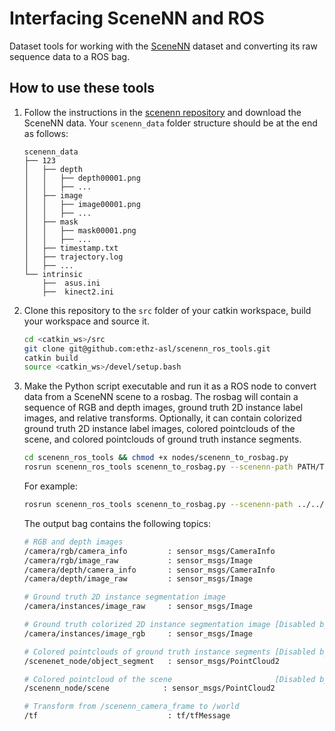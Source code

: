 # Interfacing SceneNN and ROS
Dataset tools for working with the [SceneNN](http://scenenn.net/) dataset and converting its raw sequence data to a ROS bag.

## How to use these tools
1. Follow the instructions in the [scenenn repository](https://github.com/scenenn/scenenn) and download the SceneNN data.
Your `scenenn_data` folder structure should be at the end as follows:

    ```
    scenenn_data
    ├── 123
    │   ├── depth
    │   │   ├── depth00001.png
    │   │   ├── ...
    │   ├── image
    │   │   ├── image00001.png
    │   │   ├── ...
    │   ├── mask
    │   │   ├── mask00001.png
    │   │   ├── ...
    │   ├── timestamp.txt
    │   ├── trajectory.log
    │   ├── ...
    └── intrinsic
        ├──  asus.ini
        ├──  kinect2.ini
    ```

2. Clone this repository to the `src` folder of your catkin workspace, build your workspace and source it.

    ```bash
    cd <catkin_ws>/src
    git clone git@github.com:ethz-asl/scenenn_ros_tools.git
    catkin build
    source <catkin_ws>/devel/setup.bash
    ```

3. Make the Python script executable and run it as a ROS node to convert data from a SceneNN scene to a rosbag. The rosbag will contain a sequence of RGB and depth images, ground truth 2D instance label images, and relative transforms. Optionally, it can contain colorized ground truth 2D instance label images, colored pointclouds of the scene, and colored pointclouds of ground truth instance segments.

    ```bash
    cd scenenn_ros_tools && chmod +x nodes/scenenn_to_rosbag.py
    rosrun scenenn_ros_tools scenenn_to_rosbag.py --scenenn-path PATH/TO/scenenn_data --scene-id ID [--limit NUM] [--output-bag NAME]
    ```

    For example:
    ```bash
    rosrun scenenn_ros_tools scenenn_to_rosbag.py --scenenn-path ../../../scenenn/download/scenenn_data/ --scene-id 066 --output-bag scenenn_066.bag
    ```
    The output bag contains the following topics:
      ```bash
      # RGB and depth images
      /camera/rgb/camera_info         : sensor_msgs/CameraInfo
      /camera/rgb/image_raw           : sensor_msgs/Image
      /camera/depth/camera_info       : sensor_msgs/CameraInfo
      /camera/depth/image_raw         : sensor_msgs/Image        

      # Ground truth 2D instance segmentation image
      /camera/instances/image_raw     : sensor_msgs/Image

      # Ground truth colorized 2D instance segmentation image [Disabled by default]
      /camera/instances/image_rgb     : sensor_msgs/Image

      # Colored pointclouds of ground truth instance segments [Disabled by default]
      /scenenet_node/object_segment   : sensor_msgs/PointCloud2

      # Colored pointcloud of the scene                       [Disabled by default]
      /scenenn_node/scene            : sensor_msgs/PointCloud2

      # Transform from /scenenn_camera_frame to /world
      /tf                             : tf/tfMessage
      ```
